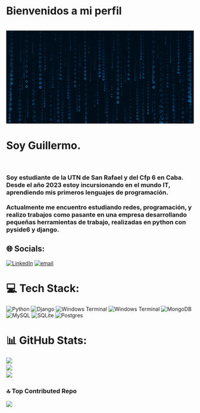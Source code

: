 <h1>Bienvenidos a mi perfil</h1>
<br>
<img src="Texto.png" width="1000" height="250">
<br>
<h1>Soy Guillermo.</h1>
<br>
<h3>
Soy estudiante de la UTN de San Rafael y del Cfp 6 en Caba. Desde el año 2023 estoy incursionando en el mundo IT, aprendiendo mis primeros lenguajes de programación.
<br><br>
Actualmente me encuentro estudiando redes, programación, y realizo trabajos como pasante en una empresa desarrollando pequeñas herramientas de trabajo, realizadas en python con pyside6 y django. 
</h3>


## 🌐 Socials:
[![LinkedIn](https://img.shields.io/badge/LinkedIn-%230077B5.svg?logo=linkedin&logoColor=white)](https://linkedin.com/in/www.linkedin.com/in/gkotiuk) [![email](https://img.shields.io/badge/Email-D14836?logo=gmail&logoColor=white)](mailto:kondra.guille@gmail.com) 

# 💻 Tech Stack:
![Python](https://img.shields.io/badge/python-3670A0?style=for-the-badge&logo=python&logoColor=ffdd54) ![Django](https://img.shields.io/badge/django-%23092E20.svg?style=for-the-badge&logo=django&logoColor=white) ![Windows Terminal](https://img.shields.io/badge/Windows%20Terminal-%234D4D4D.svg?style=for-the-badge&logo=windows-terminal&logoColor=white) ![Windows Terminal](https://img.shields.io/badge/Windows%20Terminal-%234D4D4D.svg?style=for-the-badge&logo=windows-terminal&logoColor=white) ![MongoDB](https://img.shields.io/badge/MongoDB-%234ea94b.svg?style=for-the-badge&logo=mongodb&logoColor=white) ![MySQL](https://img.shields.io/badge/mysql-4479A1.svg?style=for-the-badge&logo=mysql&logoColor=white) ![SQLite](https://img.shields.io/badge/sqlite-%2307405e.svg?style=for-the-badge&logo=sqlite&logoColor=white) ![Postgres](https://img.shields.io/badge/postgres-%23316192.svg?style=for-the-badge&logo=postgresql&logoColor=white)
# 📊 GitHub Stats:
![](https://github-readme-stats.vercel.app/api?username=GKondratiuk&theme=shadow_blue&hide_border=false&include_all_commits=false&count_private=false)<br/>
![](https://nirzak-streak-stats.vercel.app/?user=GKondratiuk&theme=shadow_blue&hide_border=false)<br/>
![](https://github-readme-stats.vercel.app/api/top-langs/?username=GKondratiuk&theme=shadow_blue&hide_border=false&include_all_commits=false&count_private=false&layout=compact)

### 🔝 Top Contributed Repo
![](https://github-contributor-stats.vercel.app/api?username=GKondratiuk&limit=5&theme=transparent&combine_all_yearly_contributions=true)

<!-- Proudly created with GPRM ( https://gprm.itsvg.in ) -->
